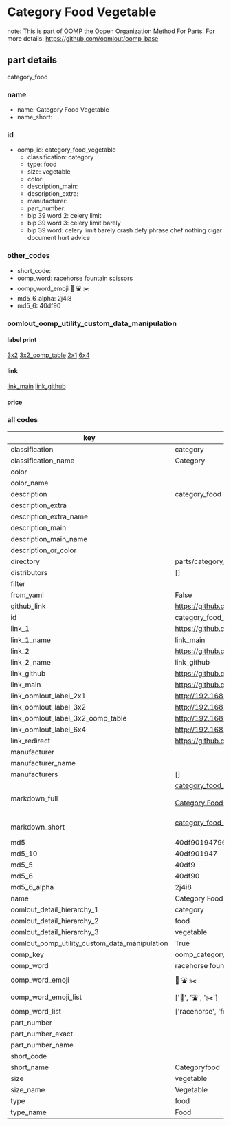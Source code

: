 # Category Food Vegetable  

note: This is part of OOMP the Oopen Organization Method For Parts. For more details: https://github.com/oomlout/oomp_base

##  part details
  



category_food



### name
* name: Category Food Vegetable
* name_short: 
### id
* oomp_id: category_food_vegetable
  * classification: category
  * type: food
  * size: vegetable
  * color: 
  * description_main: 
  * description_extra: 
  * manufacturer: 
  * part_number: 
  * bip 39 word 2: celery limit
  * bip 39 word 3: celery limit barely
  * bip 39 word: celery limit barely crash defy phrase chef nothing cigar document hurt advice

### other_codes
* short_code: 
* oomp_word: racehorse fountain scissors
* oomp_word_emoji :racehorse: :fountain: :scissors:
* md5_6_alpha: 2j4i8
* md5_6: 40df90






### oomlout_oomp_utility_custom_data_manipulation
#### label print
[3x2](http://192.168.1.245:1112/?label=oomp%202j4i8)
[3x2_oomp_table](http://192.168.1.108:1112/?label=oomp%202j4i8)
[2x1](http://192.168.1.242:1112/?label=oomp%202j4i8)
[6x4](http://192.168.1.55:1112/?label=oomp%202j4i8)    

#### link

[link_main](https://github.com/oomlout/oomlout_oomp_version_1_messy/tree/main/parts/category_food_vegetable) [link_github](https://github.com/oomlout/oomlout_oomp_version_1_messy/tree/main/parts/category_food_vegetable)                             

#### price







### all codes 
| key | value |  
| --- | --- |  
| classification | category |  
| classification_name | Category |  
| color |  |  
| color_name |  |  
| description | category_food |  
| description_extra |  |  
| description_extra_name |  |  
| description_main |  |  
| description_main_name |  |  
| description_or_color |   |  
| directory | parts/category_food_vegetable |  
| distributors | [] |  
| filter |  |  
| from_yaml | False |  
| github_link | https://github.com/oomlout/oomlout_oomp_part_src/tree/main/parts/category_food_vegetable |  
| id | category_food_vegetable |  
| link_1 | https://github.com/oomlout/oomlout_oomp_version_1_messy/tree/main/parts/category_food_vegetable |  
| link_1_name | link_main |  
| link_2 | https://github.com/oomlout/oomlout_oomp_version_1_messy/tree/main/parts/category_food_vegetable |  
| link_2_name | link_github |  
| link_github | https://github.com/oomlout/oomlout_oomp_version_1_messy/tree/main/parts/category_food_vegetable |  
| link_main | https://github.com/oomlout/oomlout_oomp_version_1_messy/tree/main/parts/category_food_vegetable |  
| link_oomlout_label_2x1 | http://192.168.1.242:1112/?label=oomp%202j4i8 |  
| link_oomlout_label_3x2 | http://192.168.1.245:1112/?label=oomp%202j4i8 |  
| link_oomlout_label_3x2_oomp_table | http://192.168.1.108:1112/?label=oomp%202j4i8 |  
| link_oomlout_label_6x4 | http://192.168.1.55:1112/?label=oomp%202j4i8 |  
| link_redirect | https://github.com/oomlout/oomlout_oomp_version_1_messy/tree/main/parts/category_food_vegetable |  
| manufacturer |  |  
| manufacturer_name |  |  
| manufacturers | [] |  
| markdown_full | [category_food_vegetable](none)<br>[](none)<br>[Category Food Vegetable](none)<br><br> |  
| markdown_short | [category_food_vegetable](none)<br><br> |  
| md5 | 40df90194796c4ea8f1cd32625207928 |  
| md5_10 | 40df901947 |  
| md5_5 | 40df9 |  
| md5_6 | 40df90 |  
| md5_6_alpha | 2j4i8 |  
| name | Category Food Vegetable |  
| oomlout_detail_hierarchy_1 | category |  
| oomlout_detail_hierarchy_2 | food |  
| oomlout_detail_hierarchy_3 | vegetable |  
| oomlout_oomp_utility_custom_data_manipulation | True |  
| oomp_key | oomp_category_food_vegetable |  
| oomp_word | racehorse fountain scissors |  
| oomp_word_emoji | :racehorse: :fountain: :scissors: |  
| oomp_word_emoji_list | [':racehorse:', ':fountain:', ':scissors:'] |  
| oomp_word_list | ['racehorse', 'fountain', 'scissors'] |  
| part_number |  |  
| part_number_exact |  |  
| part_number_name |  |  
| short_code |  |  
| short_name | Categoryfood |  
| size | vegetable |  
| size_name | Vegetable |  
| type | food |  
| type_name | Food |  
